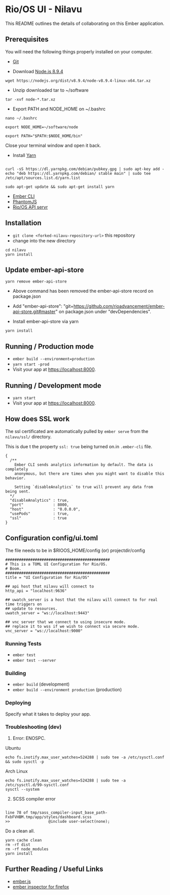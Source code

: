# Rio/OS UI - Nilavu

This README outlines the details of collaborating on this Ember application.

## Prerequisites

You will need the following things properly installed on your computer.

* [Git](http://git-scm.com/)

* Download [Node.js 8.9.4](https://nodejs.org/dist/v8.9.4/node-v8.9.4-linux-x64.tar.xz)

```
wget https://nodejs.org/dist/v8.9.4/node-v8.9.4-linux-x64.tar.xz
```
* Unzip downloaded tar to ~/software

```
tar -xvf node-*.tar.xz
```


* Export PATH and NODE_HOME on ~/.bashrc

```
nano ~/.bashrc

export NODE_HOME=~/software/node

export PATH="$PATH:$NODE_HOME/bin"

```

Close your terminal window  and open it back.

* Install [Yarn](https://yarnpkg.com/en/)

```

curl -sS https://dl.yarnpkg.com/debian/pubkey.gpg | sudo apt-key add -
echo "deb https://dl.yarnpkg.com/debian/ stable main" | sudo tee /etc/apt/sources.list.d/yarn.list

sudo apt-get update && sudo apt-get install yarn

```

* [Ember CLI](http://www.ember-cli.com/)
* [PhantomJS](http://phantomjs.org/)
* [Rio/OS API servr](https://gitlab.com/rioos/aran)


## Installation

* `git clone <forked-nilavu-repository-url>` this repository
* change into the new directory

```
cd nilavu
yarn install
```

## Update ember-api-store

```
yarn remove ember-api-store

```
* Above command has been removed the ember-api-store record on package.json

* Add "ember-api-store": "git+https://github.com/rioadvancement/ember-api-store.git#master" on package.json under "devDependencies".

* Install ember-api-store via yarn

```
yarn install

```

## Running / Production mode

* `ember build --environment=production`
* `yarn start -prod`
* Visit your app at [https://localhost:8000](https://localhost:8000).

## Running / Development mode

* `yarn start`
* Visit your app at [https://localhost:8000](https://localhost:8000).

## How does SSL work  

The ssl certificated are automatically pulled by `ember serve` from the `nilavu/ssl/`  directory.

This is due t the property `ssl: true` being turned on.in `.ember-cli` file.

```
{
  /**
    Ember CLI sends analytics information by default. The data is completely
    anonymous, but there are times when you might want to disable this behavior.

    Setting `disableAnalytics` to true will prevent any data from being sent.
  */
  "disableAnalytics" : true,
  "port"             : 8000,
  "host"             : "0.0.0.0",
  "usePods"          : true,
  "ssl"              : true
}

```
## Configuration config/ui.toml

The file needs to be in $RIOOS_HOME/config (or) projectdir/config

```
##############################################
# This is a TOML UI Configuration for Rio/OS.
# Boom.
##############################################
title = "UI Configuration for Rio/OS"

## api host that nilavu will connect to
http_api = "localhost:9636"

## uwatch_server is a host that the nilavu will connect to for real time triggers on
## update to resources.
uwatch_server = "ws://localhost:9443"

## vnc server that we connect to using insecure mode.
## replace it to wss if we wish to connect via secure mode.
vnc_server = "ws://localhost:9000"

```

### Running Tests

* `ember test`
* `ember test --server`

### Building

* `ember build` (development)
* `ember build --environment production` (production)

### Deploying

Specify what it takes to deploy your app.

### Troubleshooting (dev)

1. Error: ENOSPC.

Ubuntu
```
echo fs.inotify.max_user_watches=524288 | sudo tee -a /etc/sysctl.conf && sudo sysctl -p
```

Arch Linux
```
echo fs.inotify.max_user_watches=524288 | sudo tee -a /etc/sysctl.d/99-sysctl.conf
sysctl --system
```

2. SCSS compiler error

```

line 78 of tmp/sass_compiler-input_base_path-FxbFVHBM.tmp/app/styles/dashboard.scss
>>                 @include user-select(none);

```

Do a clean all.

```
yarn cache clean
rm -rf dist
rm -rf node_modules
yarn install
```

## Further Reading / Useful Links

* [ember.js](http://emberjs.com/)
* [ember inspector for firefox](https://addons.mozilla.org/en-US/firefox/addon/ember-inspector/)
